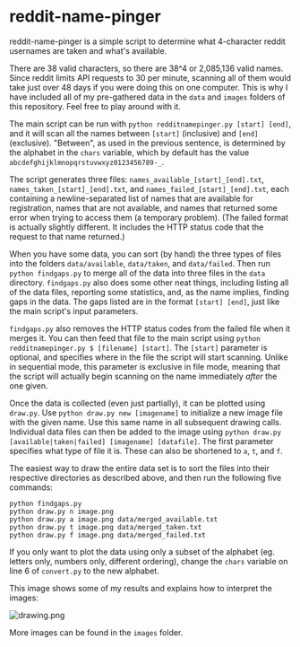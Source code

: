 reddit-name-pinger
==================

reddit-name-pinger is a simple script to determine what 4-character reddit usernames are taken and what's available.

There are 38 valid characters, so there are 38^4 or 2,085,136 valid names. Since reddit limits API requests to 30 per minute, scanning all of them would take just over 48 days if you were doing this on one computer. This is why I have included all of my pre-gathered data in the `data` and `images` folders of this repository. Feel free to play around with it.

The main script can be run with `python redditnamepinger.py [start] [end]`, and it will scan all the names between `[start]` (inclusive) and `[end]` (exclusive). "Between", as used in the previous sentence, is determined by the alphabet in the `chars` variable, which by default has the value `abcdefghijklmnopqrstuvwxyz0123456789-_`.

The script generates three files: `names_available_[start]_[end].txt`, `names_taken_[start]_[end].txt`, and `names_failed_[start]_[end].txt`, each containing a newline-separated list of names that are available for registration, names that are not available, and names that returned some error when trying to access them (a temporary problem). (The failed format is actually slightly different. It includes the HTTP status code that the request to that name returned.)

When you have some data, you can sort (by hand) the three types of files into the folders `data/available`, `data/taken`, and `data/failed`. Then run `python findgaps.py` to merge all of the data into three files in the `data` directory. `findgaps.py` also does some other neat things, including listing all of the data files, reporting some statistics, and, as the name implies, finding gaps in the data. The gaps listed are in the format `[start] [end]`, just like the main script's input parameters.

`findgaps.py` also removes the HTTP status codes from the failed file when it merges it. You can then feed that file to the main script using `python redditnamepinger.py $ [filename] [start]`. The `[start]` parameter is optional, and specifies where in the file the script will start scanning. Unlike in sequential mode, this parameter is exclusive in file mode, meaning that the script will actually begin scanning on the name immediately *after* the one given.

Once the data is collected (even just partially), it can be plotted using `draw.py`. Use `python draw.py new [imagename]` to initialize a new image file with the given name. Use this same name in all subsequent drawing calls. Individual data files can then be added to the image using `python draw.py [available|taken|failed] [imagename] [datafile]`. The first parameter specifies what type of file it is. These can also be shortened to `a`, `t`, and `f`.

The easiest way to draw the entire data set is to sort the files into their respective directories as described above, and then run the following five commands:

	python findgaps.py
	python draw.py n image.png
	python draw.py a image.png data/merged_available.txt
	python draw.py t image.png data/merged_taken.txt
	python draw.py f image.png data/merged_failed.txt

If you only want to plot the data using only a subset of the alphabet (eg. letters only, numbers only, different ordering), change the `chars` variable on line 6 of `convert.py` to the new alphabet.

This image shows some of my results and explains how to interpret the images:

![drawing.png](https://raw2.github.com/AnSq/reddit-name-pinger/master/images/drawing.png)

More images can be found in the `images` folder.
